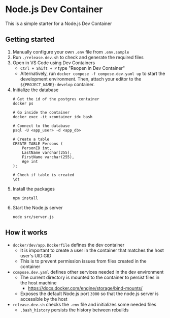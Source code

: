# Node.js Dev Container

This is a simple starter for a Node.js Dev Container

## Getting started
1. Manually configure your own `.env` file from `.env.sample`
2. Run `./release.dev.sh` to check and generate the required files
3. Open in VS Code using Dev Containers
    - `Ctrl + Shift + P` type "Reopen in Dev Container"
    - Alternatively, run `docker compose -f compose.dev.yaml up`
      to start the development environment. Then, attach your editor
      to the `${PROJECT_NAME}-develop` container.
4. Initialize the database
    ```
    # Get the id of the postgres container
    docker ps

    # Go inside the container
    docker exec -it <container_id> bash

    # Connect to the database
    psql -U <app_user> -d <app_db>

    # Create a table
    CREATE TABLE Persons (
        PersonID int,
        LastName varchar(255),
        FirstName varchar(255),
        Age int
    );

    # Check if table is created
    \dt
    ```
5. Install the packages
    ```
    npm install
    ```
5. Start the Node.js server
    ```
    node src/server.js
    ```

## How it works
* `docker/dev/app.Dockerfile` defines the dev container
    * It is important to create a user in the container that matches the host user's UID:GID
    * This is to prevent permission issues from files created in the container
* `compose.dev.yaml` defines other services needed in the dev environment
    * The current directory is mounted to the container to persist files in the host machine
        * https://docs.docker.com/engine/storage/bind-mounts/
    * Exposes the default Node.js port `3000` so that the node.js server is accessible by the host
* `release.dev.sh` checks the `.env` file and initializes some needed files
    * `.bash_history` persists the history between rebuilds

